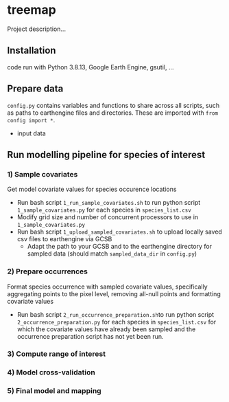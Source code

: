 # treemap

Project description...

## Installation
code run with Python 3.8.13, Google Earth Engine, gsutil, ...

## Prepare data
`config.py` contains variables and functions to share across all scripts, such as paths to earthengine files and directories. These are imported with `from config import *`.


- input data

## Run modelling pipeline for species of interest

### 1) Sample covariates
Get model covariate values for species occurence locations

- Run bash script `1_run_sample_covariates.sh` to run python script `1_sample_covariates.py` for each species in `species_list.csv`
 - Modify grid size and number of concurrent processors to use in `1_sample_covariates.py`
- Run bash script `1_upload_sampled_covariates.sh` to upload locally saved csv files to earthengine via GCSB
  - Adapt the path to your GCSB and to the earthengine directory for sampled data (should match `sampled_data_dir` in `config.py`)


### 2) Prepare occurrences
Format species occurrence with sampled covariate values, specifically aggregating points to the pixel level, removing all-null points and formatting covariate values

- Run bash script `2_run_occurrence_preparation.sh`to run python script `2_occurrence_preparation.py` for each species in `species_list.csv` for which the covariate values have already been sampled and the occurrence preparation script has not yet been run.

### 3) Compute range of interest

### 4) Model cross-validation

### 5) Final model and mapping
